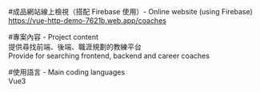 #成品網站線上檢視（搭配 Firebase 使用）- Online website (using Firebase)  
https://vue-http-demo-7621b.web.app/coaches

#專案內容 - Project content  
提供尋找前端、後端、職涯規劃的教練平台  
Provide for searching frontend, backend and career coaches

#使用語言 - Main coding languages  
Vue3
